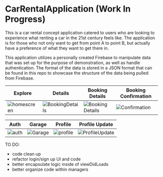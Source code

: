 # CarRentalApplication (Work In Progress)
This is a car rental concept application catered to users who are looking to experience what renting a car in the 21st century feels like. The application is for those who not only want to get from point A to point B, but actually have a preference of what they want to get there in.

This application utilizes a personally created Firebase to manipulate data that was set up for the purpose of demonstration, as well as handle authentication. The format of the data is stored in a JSON format that can be found in this repo to showcase the structure of the data being pulled from Firebase.

Explore | Details | Booking Details | Booking Confirmation
--- | --- | --- |---
![homescreen](https://user-images.githubusercontent.com/18080330/72213338-2f945380-34bb-11ea-89de-746fca29dc28.png) | ![BookingDetails](https://user-images.githubusercontent.com/18080330/72213361-cc56f100-34bb-11ea-8032-724a39965197.png) | ![Booking Details](https://user-images.githubusercontent.com/18080330/72213375-0c1dd880-34bc-11ea-914f-803f0c74b288.png) | ![Confirmation](https://user-images.githubusercontent.com/18080330/72213383-1fc93f00-34bc-11ea-819f-83d958f049f5.png)

Auth | Garage | Profile | Profile Update
--- | --- | --- | ---
![auth](https://user-images.githubusercontent.com/18080330/72213445-ef35d500-34bc-11ea-9b47-0f27ce91bca9.png) | ![Garage](https://user-images.githubusercontent.com/18080330/72213414-78004100-34bc-11ea-9817-1df1abbc04dd.png) | ![profile](https://user-images.githubusercontent.com/18080330/72213416-83536c80-34bc-11ea-9e8f-927ec8aeac0b.png) | ![ProfileUpdate](https://user-images.githubusercontent.com/18080330/72213470-9450ad80-34bd-11ea-99b1-5badff622472.png)

TO DO:
 - code clean up
 - refactor login/sign up UI and code
 - better encapsulate logic inside of viewDidLoads
 - better organize code within managers
